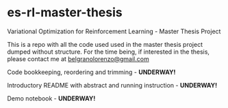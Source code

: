 # es-rl-master-thesis
Variational Optimization for Reinforcement Learning - Master Thesis Project

This is a repo with all the code used used in the master thesis project dumped without structure. For the time being, if interested in the thesis, please contact me at belgranolorenzo@gmail.com

Code bookkeeping, reordering and trimming - **UNDERWAY!**

Introductory README with abstract and running instruction - **UNDERWAY!**

Demo notebook - **UNDERWAY!**
